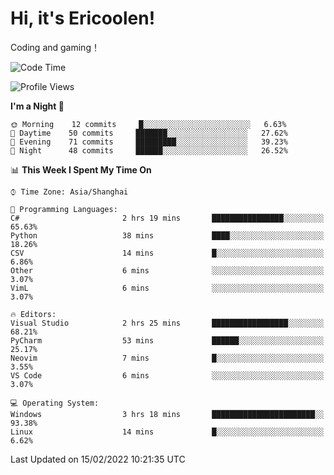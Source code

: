 # Hi, it's Ericoolen!
Coding and gaming！

<!--START_SECTION:waka-->
![Code Time](http://img.shields.io/badge/Code%20Time-176%20hrs%2042%20mins-blue)

![Profile Views](http://img.shields.io/badge/Profile%20Views-2-blue)

**I'm a Night 🦉** 

```text
🌞 Morning    12 commits     █░░░░░░░░░░░░░░░░░░░░░░░░   6.63% 
🌆 Daytime    50 commits     ███████░░░░░░░░░░░░░░░░░░   27.62% 
🌃 Evening    71 commits     █████████░░░░░░░░░░░░░░░░   39.23% 
🌙 Night      48 commits     ██████░░░░░░░░░░░░░░░░░░░   26.52%

```


📊 **This Week I Spent My Time On** 

```text
⌚︎ Time Zone: Asia/Shanghai

💬 Programming Languages: 
C#                       2 hrs 19 mins       ████████████████░░░░░░░░░   65.63% 
Python                   38 mins             ████░░░░░░░░░░░░░░░░░░░░░   18.26% 
CSV                      14 mins             █░░░░░░░░░░░░░░░░░░░░░░░░   6.86% 
Other                    6 mins              ░░░░░░░░░░░░░░░░░░░░░░░░░   3.07% 
VimL                     6 mins              ░░░░░░░░░░░░░░░░░░░░░░░░░   3.07%

🔥 Editors: 
Visual Studio            2 hrs 25 mins       █████████████████░░░░░░░░   68.21% 
PyCharm                  53 mins             ██████░░░░░░░░░░░░░░░░░░░   25.17% 
Neovim                   7 mins              █░░░░░░░░░░░░░░░░░░░░░░░░   3.55% 
VS Code                  6 mins              ░░░░░░░░░░░░░░░░░░░░░░░░░   3.07%

💻 Operating System: 
Windows                  3 hrs 18 mins       ███████████████████████░░   93.38% 
Linux                    14 mins             █░░░░░░░░░░░░░░░░░░░░░░░░   6.62%

```


 Last Updated on 15/02/2022 10:21:35 UTC
<!--END_SECTION:waka-->

